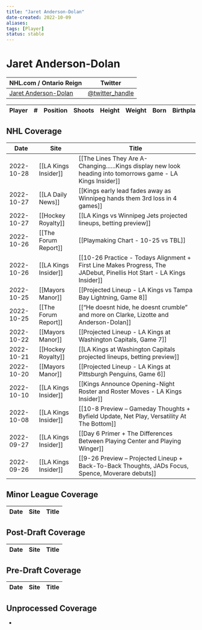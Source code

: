 ```yaml
---
title: "Jaret Anderson-Dolan"
date-created: 2022-10-09
aliases: 
tags: [Player]
status: stable
---
```


# Jaret Anderson-Dolan

NHL.com / Ontario Reign | Twitter
-|-
[Jaret Anderson-Dolan]() | [@twitter_handle](https://twitter.com/)

Player | \# | Position | Shoots | Height | Weight | Born | Birthplace | Draft 
-|-|-|-|-|-|-|-|-



## NHL  Coverage
| Date       | Site                 | Title                                                                                                                 |
| ---------- | -------------------- | --------------------------------------------------------------------------------------------------------------------- |
| 2022-10-28 | [[LA Kings Insider]] | [[The Lines They Are A-Changing......Kings display new look heading into tomorrows game - LA Kings Insider]]                                                                                                                        |
| 2022-10-27 | [[LA Daily News]] | [[Kings early lead fades away as Winnipeg hands them 3rd loss in 4 games]]                                                                                                        |
| 2022-10-27 | [[Hockey Royalty]] | [[LA Kings vs Winnipeg Jets projected lineups, betting preview]]                                                                                                  |
| 2022-10-26 | [[The Forum Report]] | [[Playmaking Chart - 10-25 vs TBL]]                                                          |
| 2022-10-26 | [[LA Kings Insider]] | [[10-26 Practice - Todays Alignment + First Line Makes Progress, The JADebut, Pinellis Hot Start - LA Kings Insider]] |
| 2022-10-25 | [[Mayors Manor]]     | [[Projected Lineup - LA Kings vs Tampa Bay Lightning, Game 8]]                                                        |
| 2022-10-25 | [[The Forum Report]] | [[“He doesnt hide, he doesnt crumble” and more on Clarke, Lizotte and Anderson-Dolan]]                                |
| 2022-10-22 | [[Mayors Manor]]     | [[Projected Lineup - LA Kings at Washington Capitals, Game 7]]                                                        |
| 2022-10-21 | [[Hockey Royalty]]   | [[LA Kings at Washington Capitals projected lineups, betting preview]]                                                |
| 2022-10-20 | [[Mayors Manor]]     | [[Projected Lineup - LA Kings at Pittsburgh Penguins, Game 6]]                                                        |
| 2022-10-10 | [[LA Kings Insider]] | [[Kings Announce Opening-Night Roster and Roster Moves - LA Kings Insider]]                                           |
| 2022-10-08 | [[LA Kings Insider]] | [[10-8 Preview – Gameday Thoughts + Byfield Update, Net Play, Versatility At The Bottom]]                             |
| 2022-09-27 | [[LA Kings Insider]] | [[Day 6 Primer + The Differences Between Playing Center and Playing Winger]]                                          |
| 2022-09-26 | [[LA Kings Insider]] | [[9-26 Preview – Projected Lineup + Back-To-Back Thoughts, JADs Focus, Spence, Moverare debuts]] |


## Minor League Coverage
Date | Site |  Title
---|---|---



## Post-Draft Coverage
Date | Site |  Title
---|---|---



## Pre-Draft Coverage
Date | Site |  Title
---|---|---


## Unprocessed Coverage
- 
